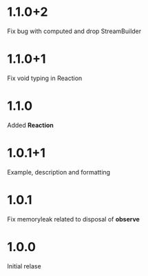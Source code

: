 # 1.1.0+2

Fix bug with computed and drop StreamBuilder

# 1.1.0+1

Fix void typing in Reaction

# 1.1.0

Added **Reaction**

# 1.0.1+1

Example, description and formatting

# 1.0.1

Fix memoryleak related to disposal of **observe**

# 1.0.0

Initial relase